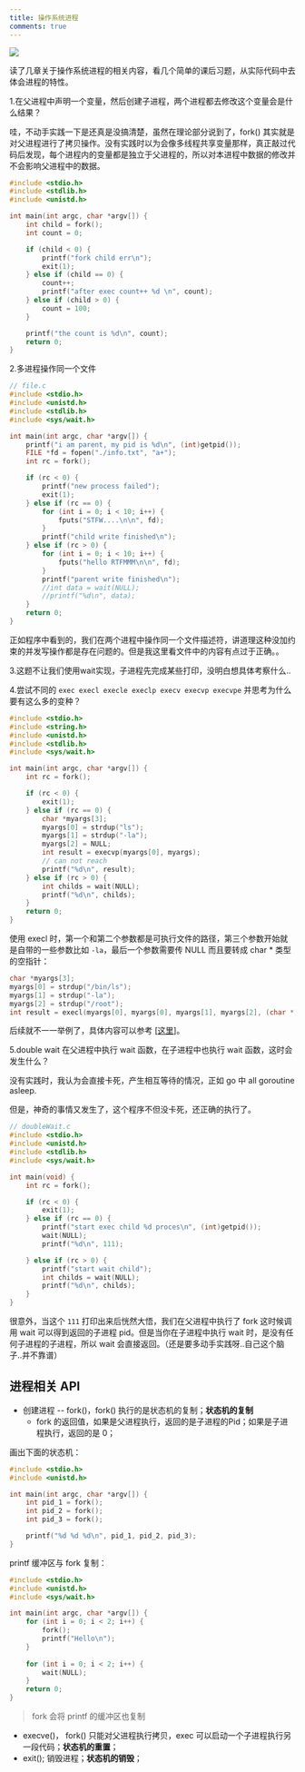 ```yaml
---
title: 操作系统进程
comments: true
---
```


![](https://s2.loli.net/2022/06/24/kjNFfKicts1XbDZ.png)

读了几章关于操作系统进程的相关内容，看几个简单的课后习题，从实际代码中去体会进程的特性。

<!--more-->

1.在父进程中声明一个变量，然后创建子进程，两个进程都去修改这个变量会是什么结果？

哇，不动手实践一下是还真是没搞清楚，虽然在理论部分说到了，fork() 其实就是对父进程进行了拷贝操作。没有实践时以为会像多线程共享变量那样，真正敲过代码后发现，每个进程内的变量都是独立于父进程的，所以对本进程中数据的修改并不会影响父进程中的数据。

```c
#include <stdio.h>
#include <stdlib.h>
#include <unistd.h>

int main(int argc, char *argv[]) {
    int child = fork();
    int count = 0;

    if (child < 0) {
        printf("fork child err\n");
        exit(1);
    } else if (child == 0) {
        count++;
        printf("after exec count++ %d \n", count);
    } else if (child > 0) {
        count = 100;
    }

    printf("the count is %d\n", count);
    return 0;
}
```



2.多进程操作同一个文件

```c
// file.c
#include <stdio.h>
#include <unistd.h>
#include <stdlib.h>
#include <sys/wait.h>

int main(int argc, char *argv[]) {
    printf("i am parent, my pid is %d\n", (int)getpid());
    FILE *fd = fopen("./info.txt", "a+");
    int rc = fork();

    if (rc < 0) {
        printf("new process failed");
        exit(1);
    } else if (rc == 0) {
        for (int i = 0; i < 10; i++) {
            fputs("STFW....\n\n", fd);
        }
        printf("child write finished\n");
    } else if (rc > 0) {
        for (int i = 0; i < 10; i++) {
            fputs("hello RTFMMM\n\n", fd);
        }
        printf("parent write finished\n");
        //int data = wait(NULL);
        //printf("%d\n", data);
    }
    return 0;
}
```

正如程序中看到的，我们在两个进程中操作同一个文件描述符，讲道理这种没加约束的并发写操作都是存在问题的。但是我这里看文件中的内容有点过于正确。。



3.这题不让我们使用wait实现，子进程先完成某些打印，没明白想具体考察什么..



4.尝试不同的 `exec execl execle execlp execv execvp execvpe` 并思考为什么要有这么多的变种？

```c
#include <stdio.h>
#include <string.h>
#include <unistd.h>
#include <stdlib.h>
#include <sys/wait.h>

int main(int argc, char *argv[]) {
    int rc = fork();

    if (rc < 0) {
        exit(1);
    } else if (rc == 0) {
        char *myargs[3];
        myargs[0] = strdup("ls");
        myargs[1] = strdup("-la");
        myargs[2] = NULL;
        int result = execvp(myargs[0], myargs);
        // can not reach
        printf("%d\n", result);
    } else if (rc > 0) {
        int childs = wait(NULL);
        printf("%d\n", childs);
    }
    return 0;
}
```



使用 execl 时，第一个和第二个参数都是可执行文件的路径，第三个参数开始就是自带的一些参数比如 `-la`，最后一个参数需要传 NULL 而且要转成 char * 类型的空指针：

```c
char *myargs[3];
myargs[0] = strdup("/bin/ls");
myargs[1] = strdup("-la");
myargs[2] = strdup("/root");
int result = execl(myargs[0], myargs[0], myargs[1], myargs[2], (char *) NULL);
```

后续就不一一举例了，具体内容可以参考 [[这里](https://linuxhint.com/exec_linux_system_call_c/)]。



5.double wait 在父进程中执行 wait 函数，在子进程中也执行 wait 函数，这时会发生什么？

没有实践时，我认为会直接卡死，产生相互等待的情况，正如 go 中 all goroutine asleep.

但是，神奇的事情又发生了，这个程序不但没卡死，还正确的执行了。

```c
// doubleWait.c
#include <stdio.h>
#include <unistd.h>
#include <stdlib.h>
#include <sys/wait.h>

int main(void) {
    int rc = fork();

    if (rc < 0) {
        exit(1);
    } else if (rc == 0) {
        printf("start exec child %d proces\n", (int)getpid());
        wait(NULL);
        printf("%d\n", 111);

    } else if (rc > 0) {
        printf("start wait child");
        int childs = wait(NULL);
        printf("%d\n", childs);
    }
}
```

很意外，当这个 `111` 打印出来后恍然大悟，我们在父进程中执行了 fork 这时候调用 wait 可以得到返回的子进程 pid。但是当你在子进程中执行 wait 时，是没有任何子进程的子进程，所以 wait 会直接返回。（还是要多动手实践呀..自己这个脑子..并不靠谱）



## 进程相关 API

- 创建进程 -- fork()，fork() 执行的是状态机的复制；**状态机的复制**
  - fork 的返回值，如果是父进程执行，返回的是子进程的Pid；如果是子进程执行，返回的是 0；

画出下面的状态机：

```c
#include <stdio.h>
#include <unistd.h>

int main(int argc, char *argv[]) {
    int pid_1 = fork();
    int pid_2 = fork();
    int pid_3 = fork();

    printf("%d %d %d\n", pid_1, pid_2, pid_3);
}
```



printf 缓冲区与 fork 复制：

```c
#include <stdio.h>
#include <unistd.h>
#include <sys/wait.h>

int main(int argc, char *argv[]) {
	for (int i = 0; i < 2; i++) {
        fork();
        printf("Hello\n");        
    }
    
    for (int i = 0; i < 2; i++) {
		wait(NULL); 
    }
    return 0;
}
```

> fork 会将 printf 的缓冲区也复制



- execve()， fork() 只能对父进程执行拷贝，exec 可以启动一个子进程执行另一段代码；**状态机的重置**；
- exit(); 销毁进程；**状态机的销毁**；